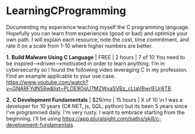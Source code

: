 # LearningCProgramming
Documenting my experience teaching myself the C programming language. Hopefully you can learn from experiences (good or bad) and optimize your own path. I will explain each resource, note the cost, time commitment, and rate it on a scale from 1-10 where higher numbers are better.


**1.** **Build Malware Using C Language** | FREE | 2 hours | 7 of 10
You need to be inspired-->driven-->motivated in order to learn anything. I'm in cybersecurity so I found the following video leveraging C in my profession. Find an example applicable to your use case. https://www.youtube.com/watch?v=GNARFYdN59w&list=PLDE9OqU7MZWxaSVBz_cLtaVBwrlEUr8TB.


**2.** **C Development Fundamentals** | $29/mo | 15 hours | X of 10 \n
I was a developer for 10 years (C#.NET, js, SQL, python) but its been 5 years since I've programmed daily. I'm very rusty. I want to embrace starting from the beginning. I'll be using https://app.pluralsight.com/paths/skill/c-development-fundamentals. 

